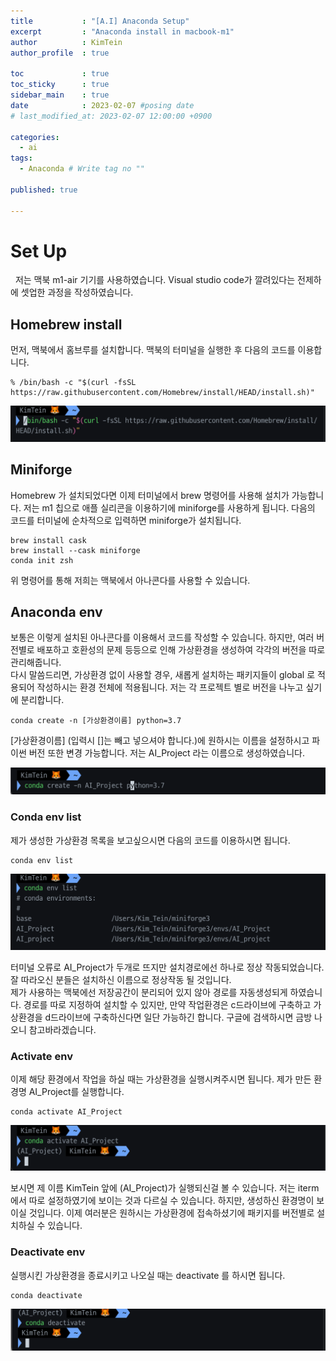 ```yaml
---
title           : "[A.I] Anaconda Setup"
excerpt         : "Anaconda install in macbook-m1"
author          : KimTein
author_profile  : true

toc             : true 
toc_sticky      : true
sidebar_main    : true
date            : 2023-02-07 #posing date
# last_modified_at: 2023-02-07 12:00:00 +0900

categories:
  - ai
tags: 
  - Anaconda # Write tag no ""

published: true

---
```


# Set Up

&nbsp; 저는 맥북 m1-air 기기를 사용하였습니다. Visual studio code가 깔려있다는 전제하에 셋업한 과정을 작성하였습니다.

## Homebrew install

먼저, 맥북에서 홈브루를 설치합니다.
맥북의 터미널을 실행한 후 다음의 코드를 이용합니다.

```
% /bin/bash -c "$(curl -fsSL https://raw.githubusercontent.com/Homebrew/install/HEAD/install.sh)"
```

<img src="/assets/images/posts/ai/1.png">

## Miniforge

Homebrew 가 설치되었다면 이제 터미널에서 brew 명령어를 사용해 설치가 가능합니다.
저는 m1 칩으로 애플 실리콘을 이용하기에 miniforge를 사용하게 됩니다.
다음의 코드를 터미널에 순차적으로 입력하면 miniforge가 설치됩니다. 

```
brew install cask
brew install --cask miniforge
conda init zsh
```
위 명령어를 통해 저희는 맥북에서 아나콘다를 사용할 수 있습니다.

## Anaconda env

보통은 이렇게 설치된 아나콘다를 이용해서 코드를 작성할 수 있습니다. 하지만, 여러 버전별로 배포하고 호환성의 문제 등등으로 인해 가상환경을 생성하여 각각의 버전을 따로 관리해줍니다.   
다시 말씀드리면, 가상환경 없이 사용할 경우, 새롭게 설치하는 패키지들이 global 로 적용되어 작성하시는 환경 전체에 적용됩니다. 저는 각 프로젝트 별로 버전을 나누고 싶기에 분리합니다.

```
conda create -n [가상환경이름] python=3.7
```
[가상환경이름] (입력시 []는 빼고 넣으셔야 합니다.)에 원하시는 이름을 설정하시고 파이썬 버전 또한 변경 가능합니다.
저는 AI_Project 라는 이름으로 생성하였습니다.

<img src="/assets/images/posts/ai/2.png">

### Conda env list
제가 생성한 가상환경 목록을 보고싶으시면 다음의 코드를 이용하시면 됩니다.

```
conda env list
```
<img src="/assets/images/posts/ai/3.png">

터미널 오류로 AI_Project가 두개로 뜨지만 설치경로에선 하나로 정상 작동되었습니다. 잘 따라오신 분들은 설치하신 이름으로 정상작동 될 것입니다.   
제가 사용하는 맥북에선 저장공간이 분리되어 있지 않아 경로를 자동생성되게 하였습니다. 경로를 따로 지정하여 설치할 수 있지만, 만약 작업환경은 c드라이브에 구축하고 가상환경을 d드라이브에 구축하신다면 일단 가능하긴 합니다. 구글에 검색하시면 금방 나오니 참고바라겠습니다.

### Activate env
이제 해당 환경에서 작업을 하실 때는 가상환경을 실행시켜주시면 됩니다. 제가 만든 환경명 AI_Project를 실행합니다.

```
conda activate AI_Project
```

<img src="/assets/images/posts/ai/4.png">

보시면 제 이름 KimTein 앞에 (AI_Project)가 실행되신걸 볼 수 있습니다. 저는 iterm에서 따로 설정하였기에 보이는 것과 다르실 수 있습니다. 하지만, 생성하신 환경명이 보이실 것입니다. 이제 여러분은 원하시는 가상환경에 접속하셨기에 패키지를 버전별로 설치하실 수 있습니다.

### Deactivate env

실행시킨 가상환경을 종료시키고 나오실 때는 deactivate 를 하시면 됩니다.

```
conda deactivate
```
<img src="/assets/images/posts/ai/5.png">


